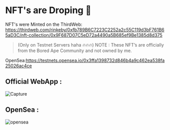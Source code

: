 # NFT's are Droping 🚀
 
 NFT's were Minted on the ThirdWeb: https://thirdweb.com/rinkeby/0xfb789B6C7223C2252a2c55C119d3bF761B65aD3C/nft-collection/0x9F687D07C5eD72a4490a5B685ef9Be1385d8d375

> (Only on Testnet Servers haha 🔥🔥🔥) NOTE : These NFT’s are officially from the Bored Ape Community and not owned by me. 

 OpenSea:https://testnets.opensea.io/0x3ffa1398732d846b4a9c462ea538fa25026ac4ce
 
## Official WebApp : 
![Capture](https://user-images.githubusercontent.com/60742004/151026462-b54a6128-c696-469c-9f9a-86712ae1de22.PNG)

## OpenSea :
![opensea](https://user-images.githubusercontent.com/60742004/151026470-91999191-4019-46c9-8ec2-cedf14e655bb.PNG)
